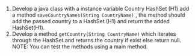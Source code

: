1. Develop a java class with a instance variable Country  HashSet (H1)  add a method `saveCountryNames(String CountryName)` , the method should add the passed country to a HashSet (H1) and return the added HashSet(H1).
2. Develop a method `getCountry(String CountryName)` which iterates through the HashSet and returns the country if exist else return null.
NOTE: You can test the methods using a main method.

